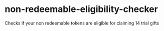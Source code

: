 # non-redeemable-eligibility-checker
Checks if your non redeemable tokens are eligible for claiming 14 trial gifts
